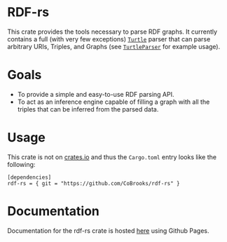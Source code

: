 # RDF-rs

This crate provides the tools necessary to parse RDF graphs. It currently contains a
full (with very few exceptions) [`Turtle`](http://www.w3.org/TR/turtle/) parser that can parse arbitrary 
URIs, Triples, and Graphs (see [`TurtleParser`](https://cobrooks.github.io/rdf-rs/doc/rdf_rs/parsing/struct.TurtleParser.html)
for example usage).

# Goals

* To provide a simple and easy-to-use RDF parsing API.
* To act as an inference engine capable of filling a graph with all the triples that can be
inferred from the parsed data.

# Usage

This crate is not on [crates.io](https://crates.io) and thus the `Cargo.toml` entry looks like
the following:

```
[dependencies]
rdf-rs = { git = "https://github.com/CoBrooks/rdf-rs" }
```

# Documentation

Documentation for the rdf-rs crate is hosted [here](https://cobrooks.github.io/rdf-rs/doc/rdf_rs/index.html) using Github Pages.


